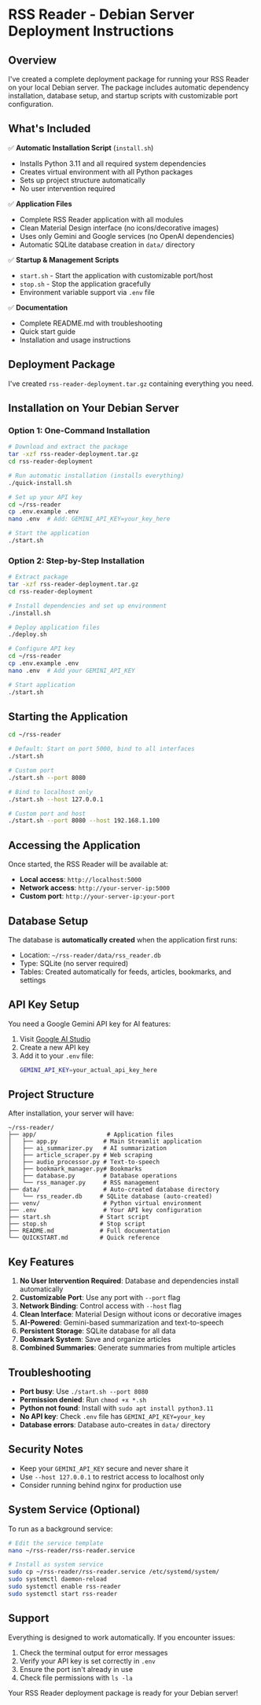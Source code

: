 # RSS Reader - Debian Server Deployment Instructions

## Overview

I've created a complete deployment package for running your RSS Reader on your local Debian server. The package includes automatic dependency installation, database setup, and startup scripts with customizable port configuration.

## What's Included

✅ **Automatic Installation Script** (`install.sh`)
- Installs Python 3.11 and all required system dependencies
- Creates virtual environment with all Python packages
- Sets up project structure automatically
- No user intervention required

✅ **Application Files**
- Complete RSS Reader application with all modules
- Clean Material Design interface (no icons/decorative images)
- Uses only Gemini and Google services (no OpenAI dependencies)
- Automatic SQLite database creation in `data/` directory

✅ **Startup & Management Scripts**
- `start.sh` - Start the application with customizable port/host
- `stop.sh` - Stop the application gracefully
- Environment variable support via `.env` file

✅ **Documentation**
- Complete README.md with troubleshooting
- Quick start guide
- Installation and usage instructions

## Deployment Package

I've created `rss-reader-deployment.tar.gz` containing everything you need.

## Installation on Your Debian Server

### Option 1: One-Command Installation

```bash
# Download and extract the package
tar -xzf rss-reader-deployment.tar.gz
cd rss-reader-deployment

# Run automatic installation (installs everything)
./quick-install.sh

# Set up your API key
cd ~/rss-reader
cp .env.example .env
nano .env  # Add: GEMINI_API_KEY=your_key_here

# Start the application
./start.sh
```

### Option 2: Step-by-Step Installation

```bash
# Extract package
tar -xzf rss-reader-deployment.tar.gz
cd rss-reader-deployment

# Install dependencies and set up environment
./install.sh

# Deploy application files
./deploy.sh

# Configure API key
cd ~/rss-reader
cp .env.example .env
nano .env  # Add your GEMINI_API_KEY

# Start application
./start.sh
```

## Starting the Application

```bash
cd ~/rss-reader

# Default: Start on port 5000, bind to all interfaces
./start.sh

# Custom port
./start.sh --port 8080

# Bind to localhost only
./start.sh --host 127.0.0.1

# Custom port and host
./start.sh --port 8080 --host 192.168.1.100
```

## Accessing the Application

Once started, the RSS Reader will be available at:
- **Local access**: `http://localhost:5000`
- **Network access**: `http://your-server-ip:5000`
- **Custom port**: `http://your-server-ip:your-port`

## Database Setup

The database is **automatically created** when the application first runs:
- Location: `~/rss-reader/data/rss_reader.db`
- Type: SQLite (no server required)
- Tables: Created automatically for feeds, articles, bookmarks, and settings

## API Key Setup

You need a Google Gemini API key for AI features:

1. Visit [Google AI Studio](https://aistudio.google.com/)
2. Create a new API key
3. Add it to your `.env` file:
   ```bash
   GEMINI_API_KEY=your_actual_api_key_here
   ```

## Project Structure

After installation, your server will have:

```
~/rss-reader/
├── app/                    # Application files
│   ├── app.py             # Main Streamlit application
│   ├── ai_summarizer.py   # AI summarization
│   ├── article_scraper.py # Web scraping
│   ├── audio_processor.py # Text-to-speech
│   ├── bookmark_manager.py# Bookmarks
│   ├── database.py        # Database operations
│   └── rss_manager.py     # RSS management
├── data/                  # Auto-created database directory
│   └── rss_reader.db     # SQLite database (auto-created)
├── venv/                  # Python virtual environment
├── .env                   # Your API key configuration
├── start.sh              # Start script
├── stop.sh               # Stop script
├── README.md             # Full documentation
└── QUICKSTART.md         # Quick reference
```

## Key Features

1. **No User Intervention Required**: Database and dependencies install automatically
2. **Customizable Port**: Use any port with `--port` flag
3. **Network Binding**: Control access with `--host` flag  
4. **Clean Interface**: Material Design without icons or decorative images
5. **AI-Powered**: Gemini-based summarization and text-to-speech
6. **Persistent Storage**: SQLite database for all data
7. **Bookmark System**: Save and organize articles
8. **Combined Summaries**: Generate summaries from multiple articles

## Troubleshooting

- **Port busy**: Use `./start.sh --port 8080`
- **Permission denied**: Run `chmod +x *.sh`
- **Python not found**: Install with `sudo apt install python3.11`
- **No API key**: Check `.env` file has `GEMINI_API_KEY=your_key`
- **Database errors**: Database auto-creates in `data/` directory

## Security Notes

- Keep your `GEMINI_API_KEY` secure and never share it
- Use `--host 127.0.0.1` to restrict access to localhost only
- Consider running behind nginx for production use

## System Service (Optional)

To run as a background service:

```bash
# Edit the service template
nano ~/rss-reader/rss-reader.service

# Install as system service
sudo cp ~/rss-reader/rss-reader.service /etc/systemd/system/
sudo systemctl daemon-reload
sudo systemctl enable rss-reader
sudo systemctl start rss-reader
```

## Support

Everything is designed to work automatically. If you encounter issues:
1. Check the terminal output for error messages
2. Verify your API key is set correctly in `.env`
3. Ensure the port isn't already in use
4. Check file permissions with `ls -la`

Your RSS Reader deployment package is ready for your Debian server!